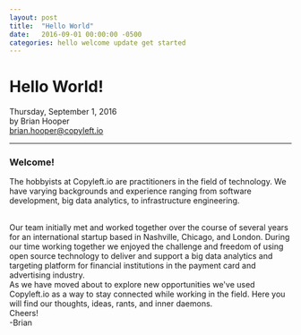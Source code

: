 ```yaml
---
layout: post
title:  "Hello World"
date:   2016-09-01 00:00:00 -0500
categories: hello welcome update get started
---
```

# Hello World!
Thursday, September 1, 2016
<br>by Brian Hooper
<br>[brian.hooper@copyleft.io][author-email]

---

### Welcome!  
The hobbyists at Copyleft.io are practitioners in the field of technology. We have varying
backgrounds and experience ranging from software development, big data analytics, to
infrastructure engineering.

<br>
Our team initially met and worked together over the
course of several years for an international startup based in Nashville, Chicago,
and London. During our time working together we enjoyed the challenge and freedom of
using open source technology to deliver and support a big data analytics and targeting platform
for financial institutions in the payment card and advertising industry.

<br>
As we have moved about to explore new opportunities we've used Copyleft.io
as a way to stay connected while working in the field.  Here you will find our thoughts,
ideas, rants, and inner daemons.

<br>
Cheers!
<br>-Brian




[author-email]: mailto:brian.hooper@copyleft.io
[email]: mailto:hello@copyleft.io
[twitter]: https://twitter.com/copyleftio
